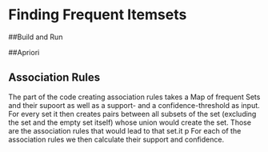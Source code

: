 # Finding Frequent Itemsets

##Build and Run

##Apriori


## Association Rules
The part of the code creating association rules takes a Map of frequent Sets and their supoort as well as a
support- and a confidence-threshold as input. For every set it then creates pairs between all subsets of the set
(excluding the set and the empty set itself) whose union would create the set. Those are the association rules
that would lead to that set.it p For each of the association rules we then calculate their support and confidence.